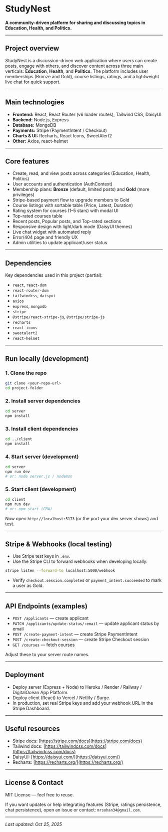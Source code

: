 # StudyNest

**A community-driven platform for sharing and discussing topics in Education, Health, and Politics.**

---

## Project overview

StudyNest is a discussion-driven web application where users can create posts, engage with others, and discover content across three main verticals: **Education**, **Health**, and **Politics**. The platform includes user memberships (Bronze and Gold), course listings, ratings, and a lightweight live chat for quick support.

---

## Main technologies

* **Frontend:** React, React Router (v6 loader routes), Tailwind CSS, DaisyUI
* **Backend:** Node.js, Express
* **Database:** MongoDB
* **Payments:** Stripe (PaymentIntent / Checkout)
* **Charts & UI:** Recharts, React Icons, SweetAlert2
* **Other:** Axios, react-helmet

---

## Core features

* Create, read, and view posts across categories (Education, Health, Politics)
* User accounts and authentication (AuthContext)
* Membership plans: **Bronze** (default, limited posts) and **Gold** (more privileges)
* Stripe-based payment flow to upgrade members to Gold
* Course listings with sortable table (Price, Latest, Duration)
* Rating system for courses (1–5 stars) with modal UI
* Top-rated courses table
* Recent posts, Popular posts, and Top-rated sections
* Responsive design with light/dark mode (DaisyUI themes)
* Live chat widget with automated reply
* Error/404 page and friendly UX
* Admin utilities to update applicant/user status

---

## Dependencies

Key dependencies used in this project (partial):

* `react`, `react-dom`
* `react-router-dom`
* `tailwindcss`, `daisyui`
* `axios`
* `express`, `mongodb`
* `stripe`
* `@stripe/react-stripe-js`, `@stripe/stripe-js`
* `recharts`
* `react-icons`
* `sweetalert2`
* `react-helmet`

---

## Run locally (development)

### 1. Clone the repo

```bash
git clone <your-repo-url>
cd project-folder
```

### 2. Install server dependencies

```bash
cd server
npm install
```

### 3. Install client dependencies

```bash
cd ../client
npm install
```

### 4. Start server (development)

```bash
cd server
npm run dev
# or: node server.js / nodemon
```

### 5. Start client (development)

```bash
cd client
npm run dev
# or: npm start (CRA)
```

Now open `http://localhost:5173` (or the port your dev server shows) and test.

---

## Stripe & Webhooks (local testing)

* Use Stripe test keys in `.env`.
* Use the Stripe CLI to forward webhooks when developing locally:

```bash
stripe listen --forward-to localhost:5000/webhook
```

* Verify `checkout.session.completed` or `payment_intent.succeeded` to mark a user as Gold.

---

## API Endpoints (examples)

* `POST /applicants` — create applicant
* `PATCH /applicants/update-status/:email` — update applicant status by email
* `POST /create-payment-intent` — create Stripe PaymentIntent
* `POST /create-checkout-session` — create Stripe Checkout session
* `GET /courses` — fetch courses

Adjust these to your server route names.

---

## Deployment

* Deploy server (Express + Node) to Heroku / Render / Railway / DigitalOcean App Platform.
* Deploy client (React) to Vercel / Netlify / Surge.
* In production, set real Stripe keys and add your webhook URL in the Stripe Dashboard.

---

## Useful resources

* Stripe docs: [https://stripe.com/docs](https://stripe.com/docs)
* Tailwind docs: [https://tailwindcss.com/docs](https://tailwindcss.com/docs)
* DaisyUI: [https://daisyui.com/](https://daisyui.com/)
* Recharts: [https://recharts.org/](https://recharts.org/)

---

## License & Contact

MIT License — feel free to reuse.

If you want updates or help integrating features (Stripe, ratings persistence, chat persistence), open an issue or contact: `mrsohan34@gmail.com`.

---

*Last updated: Oct 25, 2025*
